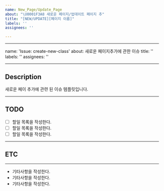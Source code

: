```yaml
---
name: New_Page/Update_Page
about: "\U0001F3A8 새로운 페이지/업데이트 페이지 추"
title: "[NEW/UPDATE][페이지 이름]"
labels: ''
assignees: ''

---
```


---
name: 'Issue: create-new-class'
about: 새로운 페이지추가에 관한 이슈
title: ''
labels: ''
assignees: ''

---

## Description
새로운 페이 추가에 관련 된 이슈 템플릿입니다.


---

## TODO
- [ ]  할일 목록을 작성한다.
- [ ]  할일 목록을 작성한다.
- [ ]  할일 목록을 작성한다.

---

## ETC

---
* 기타사항을 작성한다.
* 기타사항을 작성한다.
* 기타사항을 작성한다.
